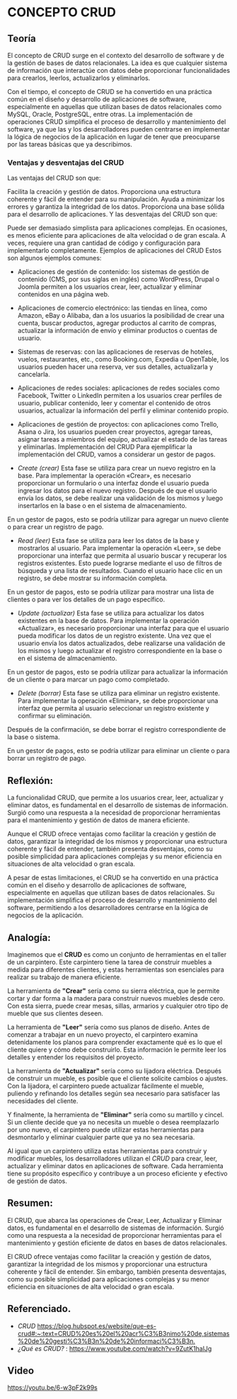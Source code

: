 # CONCEPTO CRUD 
## Teoría
El concepto de CRUD surge en el contexto del desarrollo de software y de la gestión de bases de datos relacionales. La idea es que cualquier sistema de información que interactúe con datos debe proporcionar funcionalidades para crearlos, leerlos, actualizarlos y eliminarlos.

Con el tiempo, el concepto de CRUD se ha convertido en una práctica común en el diseño y desarrollo de aplicaciones de software, especialmente en aquellas que utilizan bases de datos relacionales como MySQL, Oracle, PostgreSQL, entre otras. La implementación de operaciones CRUD simplifica el proceso de desarrollo y mantenimiento del software, ya que las y los desarrolladores pueden centrarse en implementar la lógica de negocios de la aplicación en lugar de tener que preocuparse por las tareas básicas que ya describimos.

### Ventajas y desventajas del CRUD
Las ventajas del CRUD son que:

Facilita la creación y gestión de datos.
Proporciona una estructura coherente y fácil de entender para su manipulación.
Ayuda a minimizar los errores y garantiza la integridad de los datos.
Proporciona una base sólida para el desarrollo de aplicaciones.
Y las desventajas del CRUD son que:

Puede ser demasiado simplista para aplicaciones complejas.
En ocasiones, es menos eficiente para aplicaciones de alta velocidad o de gran escala.
A veces, requiere una gran cantidad de código y configuración para implementarlo completamente.
Ejemplos de aplicaciones del CRUD
Estos son algunos ejemplos comunes: 
- Aplicaciones de gestión de contenido: los sistemas de gestión de contenido (CMS, por sus siglas en inglés) como WordPress, Drupal o Joomla permiten a los usuarios crear, leer, actualizar y eliminar contenidos en una página web.
- Aplicaciones de comercio electrónico: las tiendas en línea, como Amazon, eBay o Alibaba, dan a los usuarios la posibilidad de crear una cuenta, buscar productos, agregar productos al carrito de compras, actualizar la información de envío y eliminar productos o cuentas de usuario.
- Sistemas de reservas: con las aplicaciones de reservas de hoteles, vuelos, restaurantes, etc., como Booking.com, Expedia u OpenTable, los usuarios pueden hacer una reserva, ver sus detalles, actualizarla y cancelarla.
- Aplicaciones de redes sociales: aplicaciones de redes sociales como Facebook, Twitter o LinkedIn permiten a los usuarios crear perfiles de usuario, publicar contenido, leer y comentar el contenido de otros usuarios, actualizar la información del perfil y eliminar contenido propio.
- Aplicaciones de gestión de proyectos: con aplicaciones como Trello, Asana o Jira, los usuarios pueden crear proyectos, agregar tareas, asignar tareas a miembros del equipo, actualizar el estado de las tareas y eliminarlas.
Implementación del CRUD
Para ejemplificar la implementación del CRUD, vamos a considerar un gestor de pagos. 

- *Create (crear)*
Esta fase se utiliza para crear un nuevo registro en la base. Para implementar la operación «Crear», es necesario proporcionar un formulario o una interfaz donde el usuario pueda ingresar los datos para el nuevo registro. Después de que el usuario envía los datos, se debe realizar una validación de los mismos y luego insertarlos en la base o en el sistema de almacenamiento.

En un gestor de pagos, esto se podría utilizar para agregar un nuevo cliente o para crear un registro de pago.



- *Read (leer)*
Esta fase se utiliza para leer los datos de la base y mostrarlos al usuario. Para implementar la operación «Leer», se debe proporcionar una interfaz que permita al usuario buscar y recuperar los registros existentes. Esto puede lograrse mediante el uso de filtros de búsqueda y una lista de resultados. Cuando el usuario hace clic en un registro, se debe mostrar su información completa.

En un gestor de pagos, esto se podría utilizar para mostrar una lista de clientes o para ver los detalles de un pago específico.

- *Update (actualizar)*
Esta fase se utiliza para actualizar los datos existentes en la base de datos. Para implementar la operación «Actualizar», es necesario proporcionar una interfaz para que el usuario pueda modificar los datos de un registro existente. Una vez que el usuario envía los datos actualizados, debe realizarse una validación de los mismos y luego actualizar el registro correspondiente en la base o en el sistema de almacenamiento.

En un gestor de pagos, esto se podría utilizar para actualizar la información de un cliente o para marcar un pago como completado.


 
- *Delete (borrar)*
Esta fase se utiliza para eliminar un registro existente. Para implementar la operación «Eliminar», se debe proporcionar una interfaz que permita al usuario seleccionar un registro existente y confirmar su eliminación.

Después de la confirmación, se debe borrar el registro correspondiente de la base o sistema.

En un gestor de pagos, esto se podría utilizar para eliminar un cliente o para borrar un registro de pago.

## Reflexión:
La funcionalidad CRUD, que permite a los usuarios crear, leer, actualizar y eliminar datos, es fundamental en el desarrollo de sistemas de información. Surgió como una respuesta a la necesidad de proporcionar herramientas para el mantenimiento y gestión de datos de manera eficiente.

Aunque el CRUD ofrece ventajas como facilitar la creación y gestión de datos, garantizar la integridad de los mismos y proporcionar una estructura coherente y fácil de entender, también presenta desventajas, como su posible simplicidad para aplicaciones complejas y su menor eficiencia en situaciones de alta velocidad o gran escala.

A pesar de estas limitaciones, el CRUD se ha convertido en una práctica común en el diseño y desarrollo de aplicaciones de software, especialmente en aquellas que utilizan bases de datos relacionales. Su implementación simplifica el proceso de desarrollo y mantenimiento del software, permitiendo a los desarrolladores centrarse en la lógica de negocios de la aplicación.

## Analogía:
Imaginemos que el **CRUD** es como un conjunto de herramientas en el taller de un carpintero. Este carpintero tiene la tarea de construir muebles a medida para diferentes clientes, y estas herramientas son esenciales para realizar su trabajo de manera eficiente.

La herramienta de **"Crear"** sería como su sierra eléctrica, que le permite cortar y dar forma a la madera para construir nuevos muebles desde cero. Con esta sierra, puede crear mesas, sillas, armarios y cualquier otro tipo de mueble que sus clientes deseen.

La herramienta de **"Leer"** sería como sus planos de diseño. Antes de comenzar a trabajar en un nuevo proyecto, el carpintero examina detenidamente los planos para comprender exactamente qué es lo que el cliente quiere y cómo debe construirlo. Esta información le permite leer los detalles y entender los requisitos del proyecto.

La herramienta de **"Actualizar"** sería como su lijadora eléctrica. Después de construir un mueble, es posible que el cliente solicite cambios o ajustes. Con la lijadora, el carpintero puede actualizar fácilmente el mueble, puliendo y refinando los detalles según sea necesario para satisfacer las necesidades del cliente.

Y finalmente, la herramienta de **"Eliminar"** sería como su martillo y cincel. Si un cliente decide que ya no necesita un mueble o desea reemplazarlo por uno nuevo, el carpintero puede utilizar estas herramientas para desmontarlo y eliminar cualquier parte que ya no sea necesaria.

Al igual que un carpintero utiliza estas herramientas para construir y modificar muebles, los desarrolladores utilizan el *CRUD* para crear, leer, actualizar y eliminar datos en aplicaciones de software. Cada herramienta tiene su propósito específico y contribuye a un proceso eficiente y efectivo de gestión de datos.

## Resumen:

El CRUD, que abarca las operaciones de Crear, Leer, Actualizar y Eliminar datos, es fundamental en el desarrollo de sistemas de información. Surgió como una respuesta a la necesidad de proporcionar herramientas para el mantenimiento y gestión eficiente de datos en bases de datos relacionales.

El CRUD ofrece ventajas como facilitar la creación y gestión de datos, garantizar la integridad de los mismos y proporcionar una estructura coherente y fácil de entender. Sin embargo, también presenta desventajas, como su posible simplicidad para aplicaciones complejas y su menor eficiencia en situaciones de alta velocidad o gran escala.

## Referenciado.
- *CRUD* <https://blog.hubspot.es/website/que-es-crud#:~:text=CRUD%20es%20el%20acr%C3%B3nimo%20de,sistemas%20de%20gesti%C3%B3n%20de%20informaci%C3%B3n.>
- *¿Qué es CRUD?* : <https://www.youtube.com/watch?v=9ZutK1halJg>

## Video
<https://youtu.be/6-w3pF2k99s>
